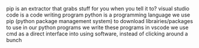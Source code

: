 pip is an extractor that grabs stuff for you when you tell it to?
visual studio code is a code writing program
python is a programming language
we use pip (python package management system) to download librairies/packages to use in our python programs
we write these programs in vscode
we use cmd as a direct interface into using software, instead of clicking around a bunch